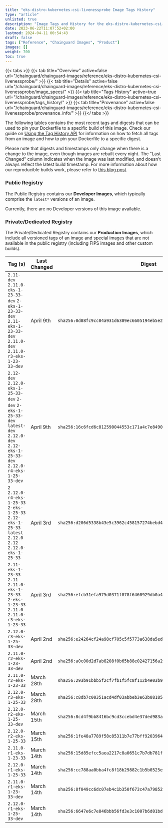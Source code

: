 ```yaml
---
title: "eks-distro-kubernetes-csi-livenessprobe Image Tags History"
type: "article"
unlisted: true
description: "Image Tags and History for the eks-distro-kubernetes-csi-livenessprobe Chainguard Image"
date: 2023-06-22T11:07:52+02:00
lastmod: 2024-04-11 00:54:43
draft: false
tags: ["Reference", "Chainguard Images", "Product"]
images: []
weight: 700
toc: true
---
```


{{< tabs >}}
{{< tab title="Overview" active=false url="/chainguard/chainguard-images/reference/eks-distro-kubernetes-csi-livenessprobe/" >}}
{{< tab title="Details" active=false url="/chainguard/chainguard-images/reference/eks-distro-kubernetes-csi-livenessprobe/image_specs/" >}}
{{< tab title="Tags History" active=true url="/chainguard/chainguard-images/reference/eks-distro-kubernetes-csi-livenessprobe/tags_history/" >}}
{{< tab title="Provenance" active=false url="/chainguard/chainguard-images/reference/eks-distro-kubernetes-csi-livenessprobe/provenance_info/" >}}
{{</ tabs >}}

The following tables contains the most recent tags and digests that can be used to pin your Dockerfile to a specific build of this image. Check our guide on [Using the Tag History API](/chainguard/chainguard-images/using-the-tag-history-api/) for information on how to fetch all tags from an image and how to pin your Dockerfile to a specific digest.

Please note that digests and timestamps only change when there is a change to the image, even though images are rebuilt every night. The "Last Changed" column indicates when the image was last modified, and doesn't always reflect the latest build timestamp. For more information about how our reproducible builds work, please refer to [this blog post](https://www.chainguard.dev/unchained/reproducing-chainguards-reproducible-image-builds).

### Public Registry
The Public Registry contains our **Developer Images**, which typically comprise the `latest*` versions of an image.

Currently, there are no Developer versions of this image available.

### Private/Dedicated Registry
The Private/Dedicated Registry contains our **Production Images**, which include all versioned tags of an image and special images that are not available in the public registry (including FIPS images and other custom builds).

| Tag (s)                                                                                                                                       | Last Changed | Digest                                                                    |
|-----------------------------------------------------------------------------------------------------------------------------------------------|--------------|---------------------------------------------------------------------------|
|  `2.11-dev` `2.11.0-eks-1-23-33-dev` `2-eks-1-23-33-dev` `2.11-eks-1-23-33-dev` `2.11.0-dev` `2.11.0-r3-eks-1-23-33-dev`                      | April 9th    | `sha256:0d08fc9cc04a931d6309ec6605194eb5e29b1d2bc0a0fb7aa57f1ceff00a7ce5` |
|  `2.12-dev` `2.12.0-eks-1-25-33-dev` `2-dev` `2-eks-1-25-33-dev` `latest-dev` `2.12.0-dev` `2.12-eks-1-25-33-dev` `2.12.0-r4-eks-1-25-33-dev` | April 9th    | `sha256:16c6fcd6c812590044553c171a4c7e8490482e5344f485d74dcb4f38701b9cca` |
|  `2` `2.12.0-r4-eks-1-25-33` `2-eks-1-25-33` `2.12-eks-1-25-33` `latest` `2.12.0` `2.12` `2.12.0-eks-1-25-33`                                 | April 3rd    | `sha256:d206d5338b43e5c3962c458157274bebd4254b4a1fb8816a5e648a0c15008154` |
|  `2.11-eks-1-23-33` `2.11` `2.11.0-eks-1-23-33` `2-eks-1-23-33` `2.11.0` `2.11.0-r3-eks-1-23-33`                                              | April 3rd    | `sha256:efcb31efa975d0371f078f6460929db0a4894c4a6c1b4f2b2518ba82819b0490` |
|  `2.12.0-r3-eks-1-25-33-dev`                                                                                                                  | April 2nd    | `sha256:e24264cf24a98cf705c5f5773a638da5ed563ac0cd5873061d3e66685989e6f3` |
|  `2.11.0-r2-eks-1-23-33-dev`                                                                                                                  | April 2nd    | `sha256:a0c00d2d7ab8208f0b65b88e02427156a2846b32dab0d6196b8d9ac545676597` |
|  `2.11.0-r2-eks-1-23-33`                                                                                                                      | March 28th   | `sha256:293b91bbb5f2cf7fb1f5fc8f112b4e03b95f80c67fb8f59b4096345592f91f93` |
|  `2.12.0-r3-eks-1-25-33`                                                                                                                      | March 28th   | `sha256:c8db7c00351acd4df03abbeb3e63b08185680de4ecb94aa85daef8f57bccab10` |
|  `2.12.0-r2-eks-1-25-33-dev`                                                                                                                  | March 15th   | `sha256:8cd4f9bb8416bc9cd3ccebd4e37ded983a227cebce27cf13f636b43d040cd4ca` |
|  `2.12.0-r2-eks-1-25-33`                                                                                                                      | March 15th   | `sha256:1fe48a7789f58c85311b7e77bff92039645931f25f057d9e992981f41d60a956` |
|  `2.11.0-r1-eks-1-23-33`                                                                                                                      | March 14th   | `sha256:15d85efcc5aea2217c8a0651c7b7db781f432a4413bd2edde15ddac745a33e36` |
|  `2.12.0-r1-eks-1-25-33`                                                                                                                      | March 14th   | `sha256:cc788aa0bba4fc8f18b29882c1b5b0525e61636cef7141ac2ab5115e8e538066` |
|  `2.11.0-r1-eks-1-23-33-dev`                                                                                                                  | March 14th   | `sha256:8f049cc6dc07eb4c1b350f673c47a7985271b9510ae98d2c526e5bca63603939` |
|  `2.12.0-r1-eks-1-25-33-dev`                                                                                                                  | March 14th   | `sha256:6647e6c7e846bbb56fd3e3c1007b6d01bdc96c6c27e453e80f4eca8d66f25627` |

